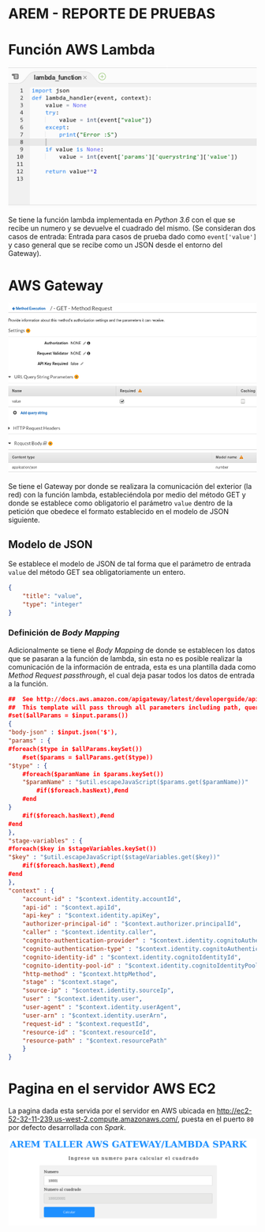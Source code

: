 AREM - REPORTE DE PRUEBAS
=========================

# Función AWS Lambda
![Lambda](/images/function.png)

Se tiene la función lambda implementada en *Python 3.6* con el que se recibe un numero y se devuelve el cuadrado del mismo. (Se consideran dos casos de entrada: Entrada para casos de prueba dado como `event['value']` y caso general que se recibe como un JSON desde el entorno del Gateway).



# AWS Gateway
![Gateway](/images/gateway.png)

Se tiene el Gateway por donde se realizara la comunicación del exterior (la red) con la función lambda, estableciéndola por medio del método GET y donde se establece como obligatorio el parámetro `value` dentro de la petición que obedece el formato establecido en el modelo de JSON siguiente.

## Modelo de JSON
Se establece el modelo de JSON de tal forma que el parámetro de entrada `value` del método GET sea obligatoriamente un entero.

```json
{
	"title": "value",
	"type": "integer"
}
```

### Definición de *Body Mapping*
Adicionalmente se tiene el *Body Mapping* de donde se establecen los datos que se pasaran a la función de lambda, sin esta no es posible realizar la comunicación de la información de entrada, esta es una plantilla dada como *Method Request passthrough*, el cual deja pasar todos los datos de entrada a la función.

```json
##  See http://docs.aws.amazon.com/apigateway/latest/developerguide/api-gateway-mapping-template-reference.html
##  This template will pass through all parameters including path, querystring, header, stage variables, and context through to the integration endpoint via the body/payload
#set($allParams = $input.params())
{
"body-json" : $input.json('$'),
"params" : {
#foreach($type in $allParams.keySet())
    #set($params = $allParams.get($type))
"$type" : {
    #foreach($paramName in $params.keySet())
    "$paramName" : "$util.escapeJavaScript($params.get($paramName))"
        #if($foreach.hasNext),#end
    #end
}
    #if($foreach.hasNext),#end
#end
},
"stage-variables" : {
#foreach($key in $stageVariables.keySet())
"$key" : "$util.escapeJavaScript($stageVariables.get($key))"
    #if($foreach.hasNext),#end
#end
},
"context" : {
    "account-id" : "$context.identity.accountId",
    "api-id" : "$context.apiId",
    "api-key" : "$context.identity.apiKey",
    "authorizer-principal-id" : "$context.authorizer.principalId",
    "caller" : "$context.identity.caller",
    "cognito-authentication-provider" : "$context.identity.cognitoAuthenticationProvider",
    "cognito-authentication-type" : "$context.identity.cognitoAuthenticationType",
    "cognito-identity-id" : "$context.identity.cognitoIdentityId",
    "cognito-identity-pool-id" : "$context.identity.cognitoIdentityPoolId",
    "http-method" : "$context.httpMethod",
    "stage" : "$context.stage",
    "source-ip" : "$context.identity.sourceIp",
    "user" : "$context.identity.user",
    "user-agent" : "$context.identity.userAgent",
    "user-arn" : "$context.identity.userArn",
    "request-id" : "$context.requestId",
    "resource-id" : "$context.resourceId",
    "resource-path" : "$context.resourcePath"
    }
}

```

# Pagina en el servidor AWS EC2
La pagina dada esta servida por el servidor en AWS ubicada en http://ec2-52-32-11-239.us-west-2.compute.amazonaws.com/, puesta en el puerto `80` por defecto desarrollada con *Spark*.

![Pagina](/images/page.png)
